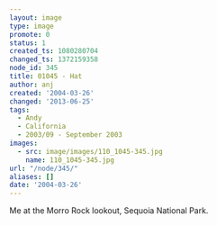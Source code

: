 ```yaml
---
layout: image
type: image
promote: 0
status: 1
created_ts: 1080280704
changed_ts: 1372159358
node_id: 345
title: 01045 - Hat
author: anj
created: '2004-03-26'
changed: '2013-06-25'
tags:
  - Andy
  - California
  - 2003/09 - September 2003
images:
  - src: image/images/110_1045-345.jpg
    name: 110_1045-345.jpg
url: "/node/345/"
aliases: []
date: '2004-03-26'
---
```

Me at the Morro Rock lookout, Sequoia National Park.
